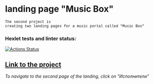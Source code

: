 # landing page "Music Box"

<code style="font-family: Courier New;">The second project is creating two landing pages for a music portal called "Music Box"
</code>

### Hexlet tests and linter status:
[![Actions Status](https://github.com/bril95/layout-designer-project-56/actions/workflows/hexlet-check.yml/badge.svg)](https://github.com/bril95/layout-designer-project-56/actions)

## [Link to the project](https://layout-designer-project-56.surge.sh)
_To navigate to the second page of the landing, click on "Исполнители"_